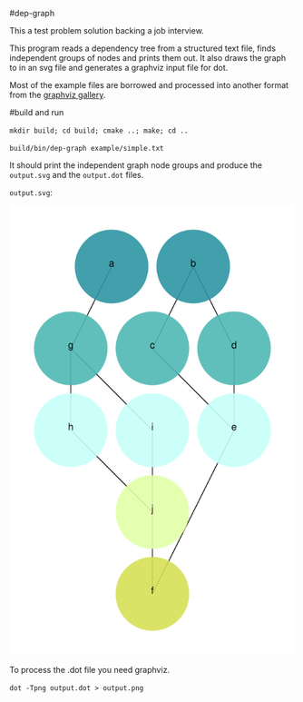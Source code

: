 #dep-graph

This a test problem solution backing a job interview.

This program reads a dependency tree from a structured text file, finds independent groups of nodes and prints them out. It also draws the graph to in an svg file and generates a graphviz input file for dot.

Most of the example files are borrowed and processed into another format from the [graphviz gallery](http://www.graphviz.org/Gallery.php).

#build and run

`mkdir build; cd build; cmake ..; make; cd ..`

`build/bin/dep-graph example/simple.txt`

It should print the independent graph node groups and produce the `output.svg` and the `output.dot` files. 

`output.svg`:

![](assets/simple.svg)

To process the .dot file you need graphviz.

`dot -Tpng output.dot > output.png`
